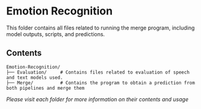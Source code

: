 # Emotion Recognition
This folder contains all files related to running the merge program, including model outputs, scripts, and predictions.

## Contents
    Emotion-Recognition/
    ├── Evaluation/     # Contains files related to evaluation of speech and text models used.
    ├── Merge/          # Contains the program to obtain a prediction from both pipelines and merge them

*Please visit each folder for more information on their contents and usage*
